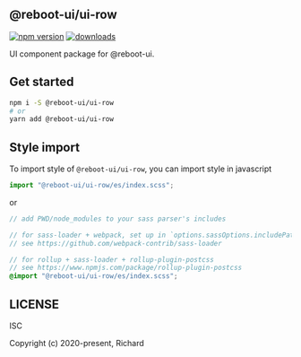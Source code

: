 ## @reboot-ui/ui-row

[![npm version](https://img.shields.io/npm/v/@reboot-ui/ui-row.svg)](https://www.npmjs.org/package/@reboot-ui/ui-row)
[![downloads](https://img.shields.io/npm/dm/@reboot-ui/ui-row.svg)](https://www.npmjs.org/package/@reboot-ui/ui-row)

UI component package for @reboot-ui.

## Get started

```bash
npm i -S @reboot-ui/ui-row
# or
yarn add @reboot-ui/ui-row
```

## Style import

To import style of `@reboot-ui/ui-row`, you can import style in javascript

```js
import "@reboot-ui/ui-row/es/index.scss";
```

or

```scss
// add PWD/node_modules to your sass parser's includes

// for sass-loader + webpack, set up in `options.sassOptions.includePaths`,
// see https://github.com/webpack-contrib/sass-loader

// for rollup + sass-loader + rollup-plugin-postcss
// see https://www.npmjs.com/package/rollup-plugin-postcss
@import "@reboot-ui/ui-row/es/index.scss";
```
## LICENSE

ISC

Copyright (c) 2020-present, Richard
